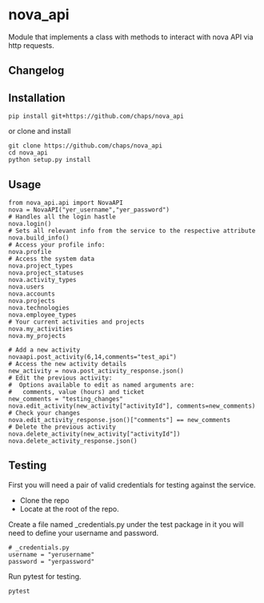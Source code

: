 # nova_api
Module that implements a class with methods to interact with nova API via http requests.

## Changelog

## Installation
```
pip install git+https://github.com/chaps/nova_api
```
or clone and install
```
git clone https://github.com/chaps/nova_api
cd nova_api
python setup.py install
```
## Usage
```
from nova_api.api import NovaAPI
nova = NovaAPI("yer_username","yer_password")
# Handles all the login hastle
nova.login()
# Sets all relevant info from the service to the respective attribute
nova.build_info()
# Access your profile info:
nova.profile
# Access the system data
nova.project_types
nova.project_statuses
nova.activity_types
nova.users
nova.accounts
nova.projects
nova.technologies
nova.employee_types
# Your current activities and projects
nova.my_activities
nova.my_projects

# Add a new activity
novaapi.post_activity(6,14,comments="test_api")
# Access the new activity details
new_activity = nova.post_activity_response.json()
# Edit the previous activity:
#  Options available to edit as named arguments are:
#   comments, value (hours) and ticket 
new_comments = "testing_changes"
nova.edit_activity(new_activity["activityId"], comments=new_comments)
# Check your changes
nova.edit_activity_response.json()["comments"] == new_comments
# Delete the previous activity
nova.delete_activity(new_activity["activityId"])
nova.delete_activity_response.json()
```

## Testing


First you will need a pair of valid credentials for testing 
against the service.
- Clone the repo
- Locate at the root of the repo.

Create a file named _credentials.py under the test package 
in it you will need to define your username and password.
```
# _credentials.py
username = "yerusername"
password = "yerpassword"
```
Run pytest for testing.
```
pytest
```



